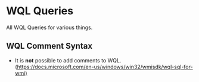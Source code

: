 # WQL Queries

All WQL Queries for various things.

## WQL Comment Syntax

* It is **not** possible to add comments to WQL. (<https://docs.microsoft.com/en-us/windows/win32/wmisdk/wql-sql-for-wmi)>
